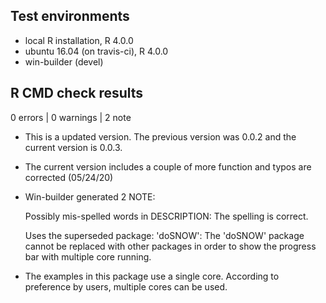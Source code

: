 ## Test environments
* local R installation, R 4.0.0
* ubuntu 16.04 (on travis-ci), R 4.0.0
* win-builder (devel)

## R CMD check results

0 errors | 0 warnings | 2 note

* This is a updated version. The previous version was 0.0.2 and the current version is 0.0.3.

* The current version includes a couple of more function and typos are corrected (05/24/20)  

* Win-builder generated 2 NOTE: 
  
  Possibly mis-spelled words in DESCRIPTION: The spelling is correct.

  Uses the superseded package: 'doSNOW': The 'doSNOW' package cannot be replaced with other packages in order to show the progress bar with multiple core running. 

* The examples in this package use a single core. According to preference by users, multiple cores can be used. 


